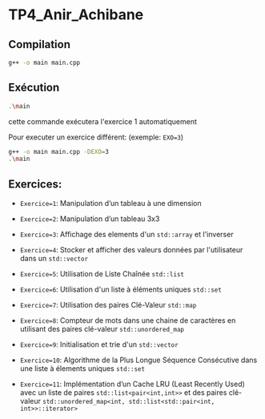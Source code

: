 # TP4_Anir_Achibane


## Compilation

```sh
g++ -o main main.cpp
```

## Exécution

```sh
.\main
```
cette commande exécutera l'exercice 1 automatiquement

Pour executer un exercice différent: (exemple: `EXO=3`)

```sh
g++ -o main main.cpp -DEXO=3
.\main
```

## Exercices:

* `Exercice=1`: Manipulation d’un tableau à une dimension
  
* `Exercice=2`: Manipulation d’un tableau 3x3
  
* `Exercice=3`: Affichage des elements d'un `std::array` et l'inverser
  
* `Exercice=4`: Stocker et afficher des valeurs données par l'utilisateur dans un `std::vector`
  
* `Exercice=5`: Utilisation de Liste Chaînée `std::list`
  
* `Exercice=6`: Utilisation d'un liste à éléments uniques `std::set`
  
* `Exercice=7`: Utilisation des paires Clé-Valeur `std::map`
  
* `Exercice=8`: Compteur de mots dans une chaine de caractères en utilisant des paires clé-valeur `std::unordered_map`
  
* `Exercice=9`: Initialisation et trie d'un `std::vector`
  
* `Exercice=10`: Algorithme de la Plus Longue Séquence Consécutive dans une liste à élements uniques `std::set`
  
* `Exercice=11`: Implémentation d’un Cache LRU (Least Recently Used) avec un liste de paires `std::list<pair<int,int>>` et des paires clé-valeur `std::unordered_map<int, std::list<std::pair<int, int>>::iterator>`
